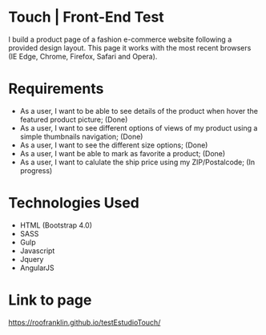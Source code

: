 # Touch | Front-End Test

I build a product page of a fashion e-commerce website following a provided design layout. This page it works with the most recent browsers (IE Edge, Chrome, Firefox, Safari and Opera).

# Requirements

- As a user, I want to be able to see details of the product when hover the featured product picture; (Done)
- As a user, I want to see different options of views of my product using a simple thumbnails navigation; (Done)
- As a user, I want to see the different size options; (Done)
- As a user, I want be able to mark as favorite a product; (Done)
- As a user, I want to calulate the ship price using my ZIP/Postalcode; (In progress)

# Technologies Used

- HTML (Bootstrap 4.0)
- SASS
- Gulp
- Javascript
- Jquery
- AngularJS

# Link to page
https://roofranklin.github.io/testEstudioTouch/
    
    
